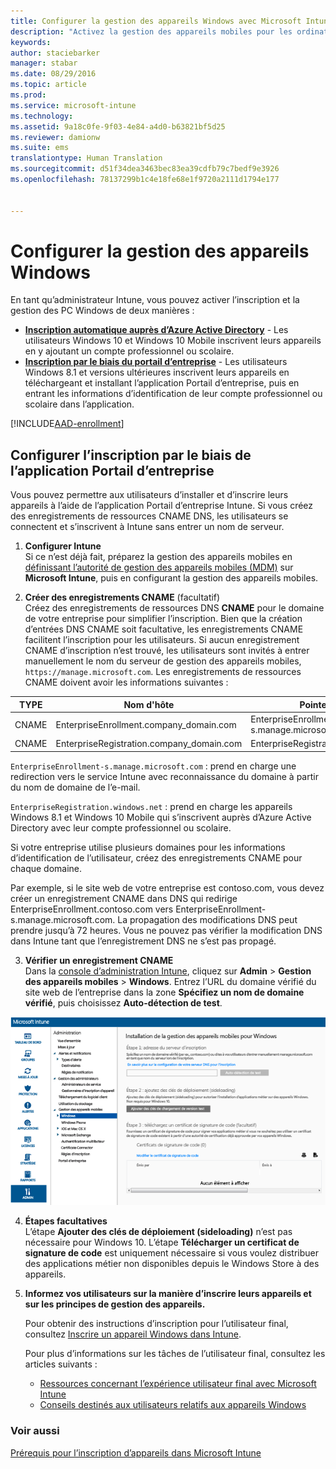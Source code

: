 ```yaml
---
title: Configurer la gestion des appareils Windows avec Microsoft Intune | Microsoft Intune
description: "Activez la gestion des appareils mobiles pour les ordinateurs Windows, y compris les appareils Windows 10 avec Microsoft Intune."
keywords: 
author: staciebarker
manager: stabar
ms.date: 08/29/2016
ms.topic: article
ms.prod: 
ms.service: microsoft-intune
ms.technology: 
ms.assetid: 9a18c0fe-9f03-4e84-a4d0-b63821bf5d25
ms.reviewer: damionw
ms.suite: ems
translationtype: Human Translation
ms.sourcegitcommit: d51f34dea3463bec83ea39cdfb79c7bedf9e3926
ms.openlocfilehash: 78137299b1c4e18fe68e1f9720a2111d1794e177


---
```


# <a name="set-up-windows-device-management"></a>Configurer la gestion des appareils Windows

En tant qu’administrateur Intune, vous pouvez activer l’inscription et la gestion des PC Windows de deux manières :

- **[Inscription automatique auprès d’Azure Active Directory](#azure-active-directory-enrollment)** - Les utilisateurs Windows 10 et Windows 10 Mobile inscrivent leurs appareils en y ajoutant un compte professionnel ou scolaire.
- **[Inscription par le biais du portail d’entreprise](#company-portal-app-enrollment)** - Les utilisateurs Windows 8.1 et versions ultérieures inscrivent leurs appareils en téléchargeant et installant l’application Portail d’entreprise, puis en entrant les informations d’identification de leur compte professionnel ou scolaire dans l’application.

[!INCLUDE[AAD-enrollment](../includes/win10-automatic-enrollment-aad.md)]

## <a name="set-up-company-portal-app-enrollment"></a>Configurer l’inscription par le biais de l’application Portail d’entreprise
Vous pouvez permettre aux utilisateurs d’installer et d’inscrire leurs appareils à l’aide de l’application Portail d’entreprise Intune. Si vous créez des enregistrements de ressources CNAME DNS, les utilisateurs se connectent et s’inscrivent à Intune sans entrer un nom de serveur.

1. **Configurer Intune**<br>
Si ce n’est déjà fait, préparez la gestion des appareils mobiles en [définissant l’autorité de gestion des appareils mobiles (MDM)](prerequisites-for-enrollment.md#set-mobile-device-management-authority) sur **Microsoft Intune**, puis en configurant la gestion des appareils mobiles.

2. **Créer des enregistrements CNAME** (facultatif)<br>Créez des enregistrements de ressources DNS **CNAME** pour le domaine de votre entreprise pour simplifier l’inscription. Bien que la création d’entrées DNS CNAME soit facultative, les enregistrements CNAME facilitent l’inscription pour les utilisateurs. Si aucun enregistrement CNAME d’inscription n’est trouvé, les utilisateurs sont invités à entrer manuellement le nom du serveur de gestion des appareils mobiles, `https://manage.microsoft.com`. Les enregistrements de ressources CNAME doivent avoir les informations suivantes :

  |TYPE|Nom d'hôte|Pointe vers|TTL|
  |--------|-------------|-------------|-------|
  |CNAME|EnterpriseEnrollment.company_domain.com|EnterpriseEnrollment-s.manage.microsoft.com |1 heure|
  |CNAME|EnterpriseRegistration.company_domain.com|EnterpriseRegistration.windows.net|1 heure|

  `EnterpriseEnrollment-s.manage.microsoft.com` : prend en charge une redirection vers le service Intune avec reconnaissance du domaine à partir du nom de domaine de l’e-mail.

  `EnterpriseRegistration.windows.net` : prend en charge les appareils Windows 8.1 et Windows 10 Mobile qui s’inscrivent auprès d’Azure Active Directory avec leur compte professionnel ou scolaire.

  Si votre entreprise utilise plusieurs domaines pour les informations d’identification de l’utilisateur, créez des enregistrements CNAME pour chaque domaine.

  Par exemple, si le site web de votre entreprise est contoso.com, vous devez créer un enregistrement CNAME dans DNS qui redirige EnterpriseEnrollment.contoso.com vers EnterpriseEnrollment-s.manage.microsoft.com. La propagation des modifications DNS peut prendre jusqu’à 72 heures. Vous ne pouvez pas vérifier la modification DNS dans Intune tant que l’enregistrement DNS ne s’est pas propagé.

3.  **Vérifier un enregistrement CNAME**<br>Dans la [console d’administration Intune](http://manage.microsoft.com), cliquez sur **Admin** &gt; **Gestion des appareils mobiles** &gt; **Windows**. Entrez l’URL du domaine vérifié du site web de l’entreprise dans la zone **Spécifiez un nom de domaine vérifié**, puis choisissez **Auto-détection de test**.

  ![Boîte de dialogue Gestion des appareils Windows](../media/enroll-intune-winenr.png)

4.  **Étapes facultatives**<br>L’étape **Ajouter des clés de déploiement (sideloading)** n’est pas nécessaire pour Windows 10. L’étape **Télécharger un certificat de signature de code** est uniquement nécessaire si vous voulez distribuer des applications métier non disponibles depuis le Windows Store à des appareils.

6.  **Informez vos utilisateurs sur la manière d’inscrire leurs appareils et sur les principes de gestion des appareils.**

    Pour obtenir des instructions d’inscription pour l’utilisateur final, consultez [Inscrire un appareil Windows dans Intune](../enduser/enroll-your-device-in-intune-windows.md).

    Pour plus d’informations sur les tâches de l’utilisateur final, consultez les articles suivants :
      - [Ressources concernant l’expérience utilisateur final avec Microsoft Intune](what-to-tell-your-end-users-about-using-microsoft-intune.md)
      - [Conseils destinés aux utilisateurs relatifs aux appareils Windows](../enduser/using-your-windows-device-with-intune.md)

### <a name="see-also"></a>Voir aussi
[Prérequis pour l’inscription d’appareils dans Microsoft Intune](prerequisites-for-enrollment.md)



<!--HONumber=Nov16_HO2-->


